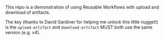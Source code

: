 This repo is a demonstration of using Reusable Workflows with upload and download of artifacts.

The key (thanks to David Gardiner for helping me unlock this little nugget!) is the `upload-artifact` and `download-artifact` MUST both use the same version (e.g. v4).
